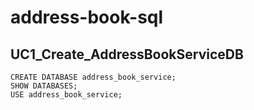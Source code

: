 # address-book-sql
## UC1_Create_AddressBookServiceDB
```
CREATE DATABASE address_book_service;
SHOW DATABASES;
USE address_book_service;
```